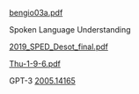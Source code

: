 

[bengio03a.pdf](https://github.com/aimldl/topics_in/blob/master/papers/pdfs/bengio03a.pdf)


Spoken Language Understanding

[2019_SPED_Desot_final.pdf](https://github.com/aimldl/topics_in/blob/master/papers/pdfs/2019_SPED_Desot_final.pdf)

[Thu-1-9-6.pdf](https://github.com/aimldl/topics_in/blob/master/papers/pdfs/Thu-1-9-6.pdf)

GPT-3
[2005.14165](https://github.com/aimldl/topics_in/blob/master/papers/pdfs/2005.14165.pdf)

